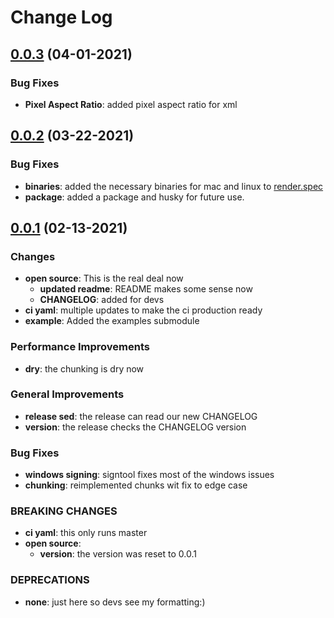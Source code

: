 # Change Log

## [0.0.3](https://github.com/JumpCutter/JC-render/compare/v0.0.2...v0.0.3) (04-01-2021)

### Bug Fixes
- __Pixel Aspect Ratio__: added pixel aspect ratio for xml


## [0.0.2](https://github.com/JumpCutter/JC-render/compare/v0.0.1...v0.0.2) (03-22-2021)

### Bug Fixes
- __binaries__: added the necessary binaries for mac and linux to [render.spec](./render.spec)
- __package__: added a package and husky for future use.


## [0.0.1](https://github.com/JumpCutter/JC-render/compare/v0.0.0...v0.0.1) (02-13-2021)

### Changes
- __open source__: This is the real deal now
    - __updated readme__: README makes some sense now
    - __CHANGELOG__: added for devs
- __ci yaml__: multiple updates to make the ci production ready
- __example__: Added the examples submodule

### Performance Improvements
- __dry__: the chunking is dry now

### General Improvements
- __release sed__: the release can read our new CHANGELOG
- __version__: the release checks the CHANGELOG version

### Bug Fixes
- __windows signing__: signtool fixes most of the windows issues
- __chunking__: reimplemented chunks wit fix to edge case

### BREAKING CHANGES
- __ci yaml__: this only runs master
- __open source__:
    - __version__: the version was reset to 0.0.1

### DEPRECATIONS
- **none**: just here so devs see my formatting:)
